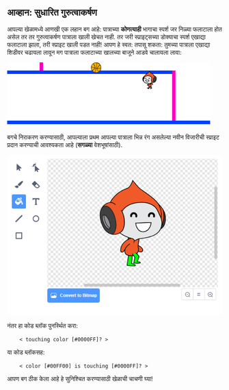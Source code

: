 ## आव्हान: सुधारित गुरुत्वाकर्षण

आपल्या खेळामध्ये आणखी एक लहान बग आहे: पात्राच्या **कोणत्याही** भागाचा स्पर्श जर निळ्या फलाटाला होत असेल तर तर गुरुत्वाकर्षण पात्राला खाली खेचत नाही. तर जरी स्प्राइट्सच्या डोक्याचा स्पर्श एखाद्या फलाटाला झाला, तरी स्प्राइट खाली पडत नाही! आपण हे स्वत: तपासू शकता: तुमच्या पात्राला एखाद्या शिडीवर चढायला लावून मग पात्राला फलाटाच्या खालच्या बाजूने आडवे चालायला लावा:

![screenshot](images/dodge-gravity-bug.png)

बगचे निराकरण करण्यासाठी, आपल्याला प्रथम आपल्या पात्राला भिन्न रंग असलेल्या नवीन विजारीची स्प्राइट प्रदान करण्याची आवश्यकता आहे (**सगळ्या** वेशभूषांसाठी).

![screenshot](images/dodge-trousers.png)

नंतर हा कोड ब्लॉक पुनर्स्थित करा:

```blocks3
    < touching color [#0000FF]? >
```

या कोड ब्लॉकसह:

```blocks3
    < color [#00FF00] is touching [#0000FF]? >
```

आपण बग ठीक केला आहे हे सुनिश्चित करण्यासाठी खेळाची चाचणी घ्या!